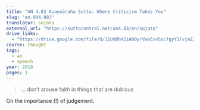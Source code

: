 ```yaml
---
title: "AN 4.83 Avaṇṇāraha Sutta: Where Criticism Takes You"
slug: "an.004.083"
translator: sujato
external_url: "https://suttacentral.net/an4.83/en/sujato"
drive_links:
  - "https://drive.google.com/file/d/11Ud8hX2iAbOyrVwvExv5zc7gyY1lvjaZ/view?usp=drivesdk"
course: thought
tags:
  - an
  - speech
year: 2018
pages: 1
---
```


> … don’t arouse faith in things that are dubious

On the importance (!) of judgement.
